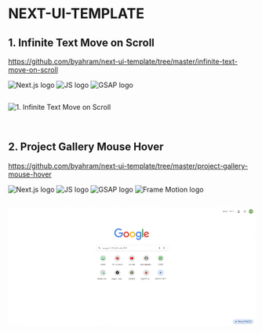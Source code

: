 # NEXT-UI-TEMPLATE

## 1. Infinite Text Move on Scroll

<https://github.com/byahram/next-ui-template/tree/master/infinite-text-move-on-scroll>

<div style="display: flex; margin-bottom: 20px;">
    <img src="https://img.shields.io/badge/Next.js-282C34?logoColor=000000" alt="Next.js logo" title="Next.js" height="25" />
    &nbsp;
    <img src="https://img.shields.io/badge/JS-282C34?logoColor=000000" alt="JS logo" title="JS" height="25" />
    &nbsp;
    <img src="https://img.shields.io/badge/GSAP-282C34?logoColor=000000" alt="GSAP logo" title="GSAP" height="25" />
    &nbsp;
</div>

![1. Infinite Text Move on Scroll](./_ASSETS/infinite-text-move-on-scroll.gif)

<br>

## 2. Project Gallery Mouse Hover

<https://github.com/byahram/next-ui-template/tree/master/project-gallery-mouse-hover>

<div style="display: flex; margin-bottom: 20px;">
    <img src="https://img.shields.io/badge/Next.js-282C34?logoColor=000000" alt="Next.js logo" title="Next.js" height="25" />
    &nbsp;
    <img src="https://img.shields.io/badge/JS-282C34?logoColor=000000" alt="JS logo" title="JS" height="25" />
    &nbsp;
    <img src="https://img.shields.io/badge/GSAP-282C34?logoColor=000000" alt="GSAP logo" title="GSAP" height="25" />
    &nbsp;
    <img src="https://img.shields.io/badge/Frame Motion-282C34?logoColor=000000" alt="Frame Motion logo" title="Frame Motion" height="25" />
    &nbsp;
</div>

![2. Project Gallery Mouse Hover](./_ASSETS/project-gallery-mouse-hover.gif)

<br>
